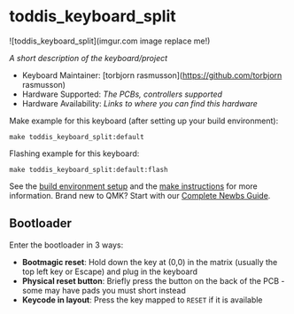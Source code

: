 # toddis_keyboard_split

![toddis_keyboard_split](imgur.com image replace me!)

*A short description of the keyboard/project*

* Keyboard Maintainer: [torbjorn rasmusson](https://github.com/torbjorn rasmusson)
* Hardware Supported: *The PCBs, controllers supported*
* Hardware Availability: *Links to where you can find this hardware*

Make example for this keyboard (after setting up your build environment):

    make toddis_keyboard_split:default

Flashing example for this keyboard:

    make toddis_keyboard_split:default:flash

See the [build environment setup](https://docs.qmk.fm/#/getting_started_build_tools) and the [make instructions](https://docs.qmk.fm/#/getting_started_make_guide) for more information. Brand new to QMK? Start with our [Complete Newbs Guide](https://docs.qmk.fm/#/newbs).

## Bootloader

Enter the bootloader in 3 ways:

* **Bootmagic reset**: Hold down the key at (0,0) in the matrix (usually the top left key or Escape) and plug in the keyboard
* **Physical reset button**: Briefly press the button on the back of the PCB - some may have pads you must short instead
* **Keycode in layout**: Press the key mapped to `RESET` if it is available
